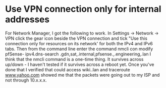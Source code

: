 # Use VPN connection only for internal addresses
For Network Manager, I got the following to work.
In Settings -> Network -> VPN click the gear icon beside the VPN connection and tick "Use this connection only for resources on its network' for both the IPv4 and IPv6 tabs.
Then from the command line enter the command nmcli con modify pfSense-<Fill in your connection name here> ipv4.dns-search <domain>.gdn,sat,<domain>.internal,pfsense.<domain>,<domain>.engineering,<domain>.lan
I think that the nmcli command is a one-time thing. It survives across up/down - I haven't tested if it survives across a reboot yet.
Once you've done that I verified that could access wiki.<domain>.lan and traceroute www.yahoo.com showed me that the packets were going out to my ISP and not through 10.x.x.x.
